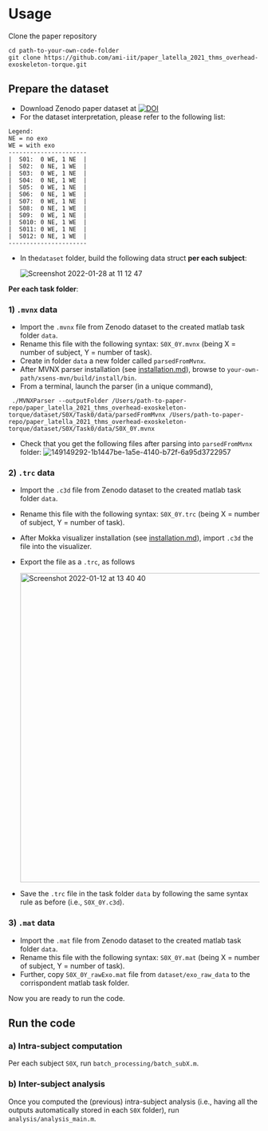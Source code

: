 # Usage


Clone the paper repository

```
cd path-to-your-own-code-folder
git clone https://github.com/ami-iit/paper_latella_2021_thms_overhead-exoskeleton-torque.git
```

## Prepare the dataset
- Download Zenodo paper dataset at [![DOI](https://zenodo.org/badge/DOI/10.5281/zenodo.1472214.svg)](https://doi.org/10.5281/zenodo.1472214)
- For the dataset interpretation, please refer to the following list:

 ```
Legend: 
NE = no exo
WE = with exo
----------------------
|  S01:  0 WE, 1 NE  |
|  S02:  0 NE, 1 WE  |
|  S03:  0 WE, 1 NE  |
|  S04:  0 NE, 1 WE  |
|  S05:  0 WE, 1 NE  |
|  S06:  0 NE, 1 WE  |
|  S07:  0 WE, 1 NE  |
|  S08:  0 NE, 1 WE  |
|  S09:  0 WE, 1 NE  |
|  S010: 0 NE, 1 WE  |
|  S011: 0 WE, 1 NE  |
|  S012: 0 NE, 1 WE  |
----------------------
 ```

- In the`dataset` folder, build the following data struct **per each subject**:
  
  ![Screenshot 2022-01-28 at 11 12 47](https://user-images.githubusercontent.com/10923418/151528879-433fb3ec-e3f9-4157-82fa-cc27b2879a1d.png)


**Per each task folder**:

### 1) `.mvnx` data
- Import the `.mvnx` file from Zenodo dataset to the created matlab task folder `data`.
- Rename this file with the following syntax: `S0X_0Y.mvnx` (being X = number of subject, Y = number of task).
- Create in folder `data` a new folder called `parsedFromMvnx`.
- After MVNX parser installation (see [installation.md](https://github.com/ami-iit/paper_latella_2021_thms_overhead-exoskeleton-torque/blob/master/instructions/installation.md)), browse to `your-own-path/xsens-mvn/build/install/bin`.
- From a terminal, launch the parser (in a unique command),

```
 ./MVNXParser --outputFolder /Users/path-to-paper-repo/paper_latella_2021_thms_overhead-exoskeleton-torque/dataset/S0X/Task0/data/parsedFromMvnx /Users/path-to-paper-repo/paper_latella_2021_thms_overhead-exoskeleton-torque/dataset/S0X/Task0/data/S0X_0Y.mvnx
```
- Check that you get the following files after parsing into `parsedFromMvnx` folder:
  ![149149292-1b1447be-1a5e-4140-b72f-6a95d3722957](https://user-images.githubusercontent.com/10923418/151414794-2a3e0532-02bc-4dec-bdd8-8b577cc2909f.png)

### 2) `.trc` data
- Import the `.c3d` file from Zenodo dataset to the created matlab task folder `data`.
- Rename this file with the following syntax: `S0X_0Y.trc` (being X = number of subject, Y = number of task).
- After Mokka visualizer installation (see [installation.md](https://github.com/ami-iit/paper_latella_2021_thms_overhead-exoskeleton-torque/blob/master/instructions/installation.md)), import `.c3d` the file into the visualizer.
- Export the file as a `.trc`, as follows

   <img width="620" alt="Screenshot 2022-01-12 at 13 40 40" src="https://user-images.githubusercontent.com/10923418/149142259-e5690dab-6935-4f4e-ad63-0ffb423a95e3.png">
- Save the `.trc` file in the task folder `data` by following the same syntax rule as before (i.e., `S0X_0Y.c3d`).

### 3) `.mat` data
- Import the `.mat` file from Zenodo dataset to the created matlab task folder `data`.
- Rename this file with the following syntax: `S0X_0Y.mat` (being X = number of subject, Y = number of task).
- Further, copy `S0X_0Y_rawExo.mat` file from `dataset/exo_raw_data` to the corrispondent matlab task folder.

 
Now you are ready to run the code.


## Run the code

### a) Intra-subject computation
Per each subject `S0X`, run `batch_processing/batch_subX.m`.

### b) Inter-subject analysis
Once you computed the (previous) intra-subject analysis (i.e., having all the outputs automatically stored in each `S0X` folder), run `analysis/analysis_main.m`.
